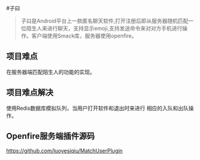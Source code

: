 #子曰
> 子曰是Android平台上一款匿名聊天软件,打开注册后即从服务器随机匹配一位陌生人来进行聊天，支持显示emoji,支持发送命令来对对方手机进行操作。客户端使用Smack库，服务器使用openfire。 
## 项目难点
在服务器端匹配陌生人的功能的实现。 
## 项目难点解决
使用Redis数据库模拟队列，当用户打开软件和退出时来进行 相应的入队和出队操作。 
## Openfire服务端插件源码
https://github.com/luoyesiqiu/MatchUserPlugin

